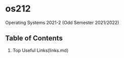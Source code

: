 # os212
Operating Systems 2021-2 (Odd Semester 2021/2022)

## Table of Contents
1. Top Useful Links(links.md)
